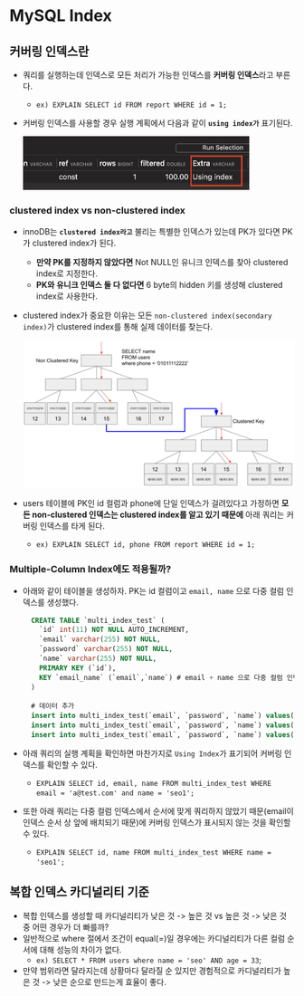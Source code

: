 # MySQL Index

## 커버링 인덱스란

- 쿼리를 실행하는데 인덱스로 모든 처리가 가능한 인덱스를 **커버링 인덱스**라고 부른다.
  - `ex) EXPLAIN SELECT id FROM report WHERE id = 1;`
- 커버링 인덱스를 사용할 경우 실행 계획에서 다음과 같이 **`using index가`** 표기된다.

  <img src="https://github.com/programmer-sjk/TIL/blob/main/images/db/covering-index.png" width="400">

### clustered index vs non-clustered index

- innoDB는 **`clustered index라고`** 불리는 특별한 인덱스가 있는데 PK가 있다면 PK가 clustered index가 된다.
  - **만약 PK를 지정하지 않았다면** Not NULL인 유니크 인덱스를 찾아 clustered index로 지정한다.
  - **PK와 유니크 인덱스 둘 다 없다면** 6 byte의 hidden 키를 생성해 clustered index로 사용한다.
- clustered index가 중요한 이유는 모든 `non-clustered index(secondary index)`가 clustered index를 통해 실제 데이터를 찾는다.

  <img src="https://github.com/programmer-sjk/TIL/blob/main/images/db/non-clustered-index.png" width="800">

- users 테이블에 PK인 id 컬럼과 phone에 단일 인덱스가 걸려있다고 가정하면 **모든 non-clustered 인덱스는 clustered index를 알고 있기 때문에** 아래 쿼리는 커버링 인덱스를 타게 된다.
  - `ex) EXPLAIN SELECT id, phone FROM report WHERE id = 1;`

### Multiple-Column Index에도 적용될까?

- 아래와 같이 테이블을 생성하자. PK는 id 컬럼이고 `email, name` 으로 다중 컬럼 인덱스를 생성했다.

  ```sql
    CREATE TABLE `multi_index_test` (
      `id` int(11) NOT NULL AUTO_INCREMENT,
      `email` varchar(255) NOT NULL,
      `password` varchar(255) NOT NULL,
      `name` varchar(255) NOT NULL,
      PRIMARY KEY (`id`),
      KEY `email_name` (`email`,`name`) # email + name 으로 다중 컬럼 인덱스 생성
    )

    # 데이터 추가
    insert into multi_index_test(`email`, `password`, `name`) values('a@test.com', 'password1', 'seo1');
    insert into multi_index_test(`email`, `password`, `name`) values('b@test.com', 'password2', 'seo2');
    insert into multi_index_test(`email`, `password`, `name`) values('c@test.com', 'password3', 'seo3');
  ```

- 아래 쿼리의 실행 계획을 확인하면 마찬가지로 `Using Index`가 표기되어 커버링 인덱스를 확인할 수 있다.
  - `EXPLAIN SELECT id, email, name FROM multi_index_test WHERE email = 'a@test.com' and name = 'seo1';`
- 또한 아래 쿼리는 다중 컬럼 인덱스에서 순서에 맞게 쿼리하지 않았기 때문(email이 인덱스 순서 상 앞에 배치되기 때문)에 커버링 인덱스가 표시되지 않는 것을 확인할 수 있다.
  - `EXPLAIN SELECT id, name FROM multi_index_test WHERE name = 'seo1';`

## 복합 인덱스 카디널리티 기준

- 복합 인덱스를 생성할 때 카디널리티가 낮은 것 -> 높은 것 vs 높은 것 -> 낮은 것 중 어떤 경우가 더 빠를까?
- 일반적으로 where 절에서 조건이 equal(=)일 경우에는 카디널리티가 다른 컬럼 순서에 대해 성능의 차이가 없다.
  - `ex) SELECT * FROM users where name = 'seo' AND age = 33`;
- 만약 범위라면 달라지는데 상황마다 달라질 순 있지만 경험적으로 카디널리티가 높은 것 -> 낮은 순으로 만드는게 효율이 좋다.
